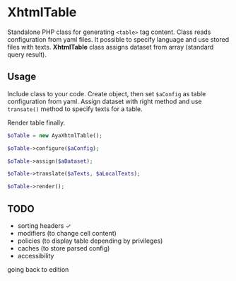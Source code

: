 # XhtmlTable

Standalone PHP class for generating `<table>` tag content. Class reads
configuration from yaml files. It possible to specify language
and use stored files with texts. **XhtmlTable** class assigns dataset
from array (standard query result).

## Usage

Include class to your code. Create object, then set `$aConfig` as table
configuration from yaml. Assign dataset with right method and use `transate()`
method to specify texts for a table.

Render table finally.

```php
$oTable = new AyaXhtmlTable();

$oTable->configure($aConfig);

$oTable->assign($aDataset);

$oTable->translate($aTexts, $aLocalTexts);

$oTable->render();
```

## TODO

* sorting headers ✓
* modifiers (to change cell content)
* policies (to display table depending by privileges)
* caches (to store parsed config)
* accessibility

going back to edition
